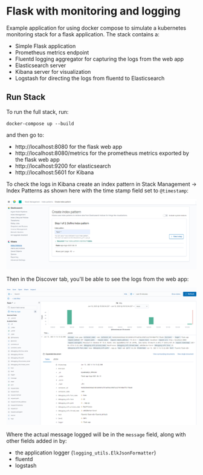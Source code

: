 # Flask with monitoring and logging

Example application for using docker compose to simulate a kubernetes monitoring stack for a flask application. The stack contains a:
- Simple Flask application
- Prometheus metrics endpoint
- Fluentd logging aggregator for capturing the logs from the web app
- Elasticsearch server
- Kibana server for visualization
- Logstash for directing the logs from fluentd to Elasticsearch

## Run Stack

To run the full stack, run:
```
docker-compose up --build
```

and then go to:
- http://localhost:8080 for the flask web app
- http://localhost:8080/metrics for the prometheus metrics exported by the flask web app
- http://localhost:9200 for elasticsearch
- http://localhost:5601 for Kibana

To check the logs in Kibana create an index pattern in Stack Management -> Index Patterns as shown here with the time stamp field set to `@timestamp`:

![Kibana Index Creation](./docs/kibana-index-creation.png)

Then in the Discover tab, you'll be able to see the logs from the web app:

![Kibana Index Discover](./docs/kibana-index-discover.png)

Where the actual message logged will be in the `message` field, along with other fields added in by:
- the application logger (`logging_utils.ElkJsonFormatter`)
- fluentd
- logstash